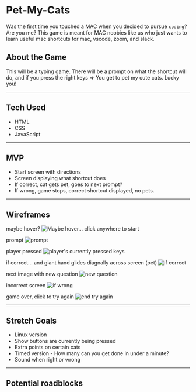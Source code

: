 # Pet-My-Cats
Was the first time you touched a MAC when you decided to pursue `coding`? Are you me?
This game is meant for MAC noobies like us who just wants to learn useful mac shortcuts for mac, vscode, zoom, and slack.



## About the Game
This will be a typing game. There will be a prompt on what the shortcut will do, and if you press the right keys => You get to pet my cute cats. Lucky you! 

***

## Tech Used
* HTML
* CSS
* JavaScript

***


## MVP 
* Start screen with directions
* Screen displaying what shortcut does
* If correct, cat gets pet, goes to next prompt?
* If wrong, game stops, correct shortcut displayed, no pets.

***

## Wireframes


maybe hover?
![Maybe hover... click anywhere to start](https://cdn.discordapp.com/attachments/829614700815319060/939021615247798322/1.png)



prompt
![prompt](https://cdn.discordapp.com/attachments/829614700815319060/939021613398130699/5.png)



player pressed
![player's currently pressed keys](https://cdn.discordapp.com/attachments/829614700815319060/939021613767217232/6.png)



if correct... and giant hand glides diagnally across screen (pet)
![if correct](https://cdn.discordapp.com/attachments/829614700815319060/939021614274707486/7.png)



next image with new question
![new question](https://cdn.discordapp.com/attachments/829614700815319060/939027436174209032/Colorful_Abstract_Pattern_and_Shapes_Hidden_Picture_Game_Fun_Presentation.png)



incorrect screen
![if wrong](https://cdn.discordapp.com/attachments/829614700815319060/939021614719336488/8.png)



game over, click to try again
![end try again](https://cdn.discordapp.com/attachments/829614700815319060/939021615042281472/9.png)
***
## Stretch Goals

* Linux version
* Show buttons are currently being pressed
* Extra points on certain cats
* Timed version - How many can you get done in under a minute?
* Sound when right or wrong

***
## Potential  roadblocks

<!-- Requirements
1. Display a game in the browser
2. Switch turns between two players, or have the user play the computer (AI or obstacles)
3. Design logic for winning & visually display which player won
4. Include separate HTML / CSS / JavaScript files
5. Stick with KISS (Keep It Simple Stupid) and DRY (Don't Repeat Yourself) principles
6. Use Javascript for DOM manipulation
7. Deploy your game online, where the rest of the world can access it**
8. Use semantic markup for HTML and CSS (adhere to best practices) -->


